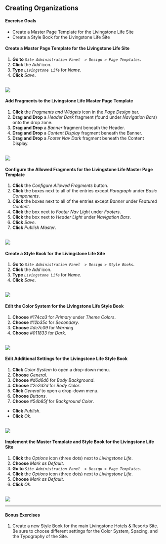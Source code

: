 ## Creating Organizations

<div class="ahead">

#### Exercise Goals
* Create a Master Page Template for the Livingstone Life Site
* Create a Style Book for the Livingstone Life Site

</div>

#### Create a Master Page Template for the Livingstone Life Site
1. **Go to** _`Site Administration Panel  > Design > Page Templates`_.
2. **Click** the _Add_ icon.
3. **Type** _`Livingstone Life`_ for _Name_.
4. **Click** _Save_.

<br />

<img src="images/master_page_template.png" style="max-width:100%;" />

#### Add Fragments to the Livingstone Life Master Page Template
1. **Click** the _Fragments and Widgets_ icon in the _Page Design_ bar.
2. **Drag and Drop** a _Header Dark_ fragment (found under _Navigation Bars_) onto the drop zone.
3. **Drag and Drop** a _Banner_ fragment beneath the Header.
4. **Drag and Drop** a _Content Display_ fragment beneath the Banner.
5. **Drag and Drop** a _Footer Nav Dark_ fragment beneath the Content Display.

<br />

<img src="images/template_fragments_added.png" style="max-width:100%;" />

#### Configure the Allowed Fragments for the Livingstone Life Master Page Template
1. **Click** the _Configure Allowed Fragments_ button. 
2. **Click** the boxes next to all of the entries except _Paragraph_ under _Basic Components_.  
3. **Click** the boxes next to all of the entries except _Banner_ under _Featured Content_. 
4. **Click** the box next to _Footer Nav Light_ under _Footers_.  
5. **Click** the box next to _Header Light_ under _Navigation Bars_.
6. **Click** _Save_.
7. **Click** _Publish Master_.

<br />

<img src="images/allowed_fragments.png" style="max-width:100%;" />

#### Create a Style Book for the Livingstone Life Site
1. **Go to** _`Site Administration Panel  > Design > Style Books`_.
2. **Click** the _Add_ icon.
3. **Type** _`Livingstone Life`_ for _Name_.
4. **Click** _Save_.

<br />

<img src="images/style_book_created.png" style="max-width:100%;" />

#### Edit the Color System for the Livingstone Life Style Book 
1. **Choose** _#174ca3_ for _Primary_ under _Theme Colors_.  
2. **Choose** _#12b35c_ for _Secondary_.  
3. **Choose** _#de7c09_ for _Warning_.
4. **Choose** _#011833_ for _Dark_. 

<br />

<img src="images/color_system_edited.png" style="max-width:100%;" />

#### Edit Additional Settings for the Livingstone Life Style Book
1. **Click**  _Color System_ to open a drop-down menu. 
2. **Choose** _General_.  
3. **Choose** _#d6d6d6_ for _Body Background_.  
4. **Choose** _#2e2d2d_ for _Body Color_. 
5. **Click**  _General_ to open a drop-down menu. 
6. **Choose** _Buttons_.
7. **Choose** _#54b85f_ for _Background Color_. 
* **Click** _Publish_.
* **Click** _Ok_.

<br />

<img src="images/style_book_completed.png" style="max-width:100%;" />

#### Implement the Master Template and Style Book for the Livingstone Life Site
1. **Click** the _Options_ icon (three dots) next to _Livingstone Life_.
2. **Choose** _Mark as Default_.
3. **Go to** _`Site Administration Panel  > Design > Page Templates`_.
4. **Click** the _Options_ icon (three dots) next to _Livingstone Life_.
5. **Choose** _Mark as Default_.
6. **Click** _Ok_.

<br />

<img src="images/aesthetics_implemented.png" style="max-width:100%;" />

<div class="page"></div>

---

#### Bonus Exercises
1. Create a new Style Book for the main Livingstone Hotels & Resorts Site.  Be sure to choose different settings for the Color System, Spacing, and the Typography of the Site. 


